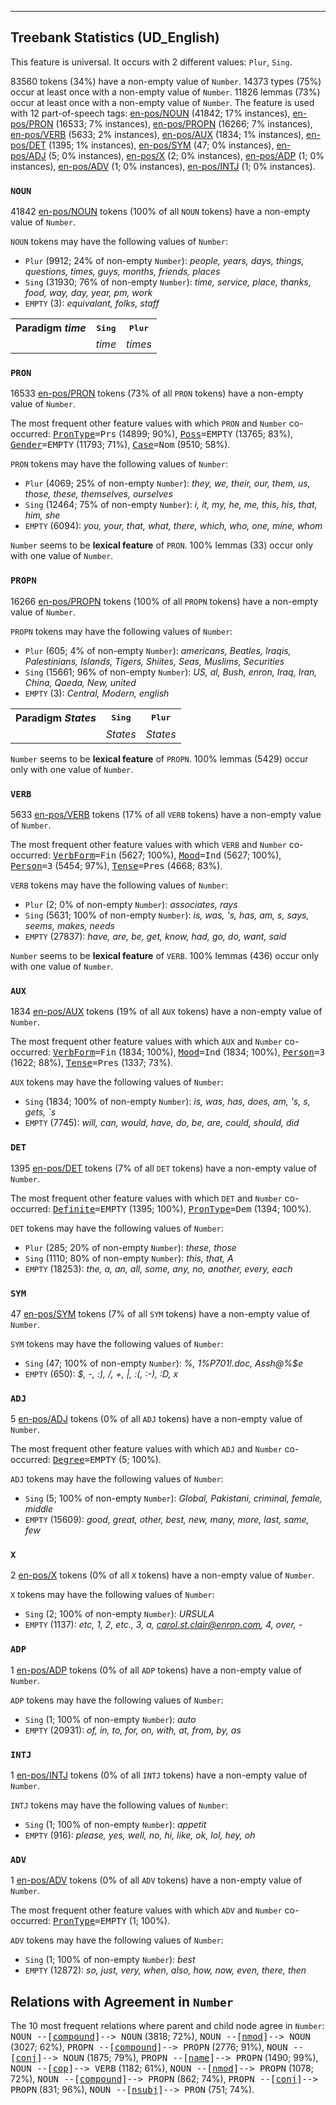 

--------------------------------------------------------------------------------

## Treebank Statistics (UD_English)

This feature is universal.
It occurs with 2 different values: `Plur`, `Sing`.

83560 tokens (34%) have a non-empty value of `Number`.
14373 types (75%) occur at least once with a non-empty value of `Number`.
11826 lemmas (73%) occur at least once with a non-empty value of `Number`.
The feature is used with 12 part-of-speech tags: [en-pos/NOUN]() (41842; 17% instances), [en-pos/PRON]() (16533; 7% instances), [en-pos/PROPN]() (16266; 7% instances), [en-pos/VERB]() (5633; 2% instances), [en-pos/AUX]() (1834; 1% instances), [en-pos/DET]() (1395; 1% instances), [en-pos/SYM]() (47; 0% instances), [en-pos/ADJ]() (5; 0% instances), [en-pos/X]() (2; 0% instances), [en-pos/ADP]() (1; 0% instances), [en-pos/ADV]() (1; 0% instances), [en-pos/INTJ]() (1; 0% instances).

### `NOUN`

41842 [en-pos/NOUN]() tokens (100% of all `NOUN` tokens) have a non-empty value of `Number`.

`NOUN` tokens may have the following values of `Number`:

* `Plur` (9912; 24% of non-empty `Number`): <em>people, years, days, things, questions, times, guys, months, friends, places</em>
* `Sing` (31930; 76% of non-empty `Number`): <em>time, service, place, thanks, food, way, day, year, pm, work</em>
* `EMPTY` (3): <em>equivalant, folks, staff</em>

<table>
  <tr><th>Paradigm <i>time</i></th><th><tt>Sing</tt></th><th><tt>Plur</tt></th></tr>
  <tr><td><tt></tt></td><td><em>time</em></td><td><em>times</em></td></tr>
</table>

### `PRON`

16533 [en-pos/PRON]() tokens (73% of all `PRON` tokens) have a non-empty value of `Number`.

The most frequent other feature values with which `PRON` and `Number` co-occurred: <tt><a href="PronType.html">PronType</a>=Prs</tt> (14899; 90%), <tt><a href="Poss.html">Poss</a>=EMPTY</tt> (13765; 83%), <tt><a href="Gender.html">Gender</a>=EMPTY</tt> (11793; 71%), <tt><a href="Case.html">Case</a>=Nom</tt> (9510; 58%).

`PRON` tokens may have the following values of `Number`:

* `Plur` (4069; 25% of non-empty `Number`): <em>they, we, their, our, them, us, those, these, themselves, ourselves</em>
* `Sing` (12464; 75% of non-empty `Number`): <em>i, it, my, he, me, this, his, that, him, she</em>
* `EMPTY` (6094): <em>you, your, that, what, there, which, who, one, mine, whom</em>

`Number` seems to be **lexical feature** of `PRON`. 100% lemmas (33) occur only with one value of `Number`.

### `PROPN`

16266 [en-pos/PROPN]() tokens (100% of all `PROPN` tokens) have a non-empty value of `Number`.

`PROPN` tokens may have the following values of `Number`:

* `Plur` (605; 4% of non-empty `Number`): <em>americans, Beatles, Iraqis, Palestinians, Islands, Tigers, Shiites, Seas, Muslims, Securities</em>
* `Sing` (15661; 96% of non-empty `Number`): <em>US, al, Bush, enron, Iraq, Iran, China, Qaeda, New, united</em>
* `EMPTY` (3): <em>Central, Modern, english</em>

<table>
  <tr><th>Paradigm <i>States</i></th><th><tt>Sing</tt></th><th><tt>Plur</tt></th></tr>
  <tr><td><tt></tt></td><td><em>States</em></td><td><em>States</em></td></tr>
</table>

`Number` seems to be **lexical feature** of `PROPN`. 100% lemmas (5429) occur only with one value of `Number`.

### `VERB`

5633 [en-pos/VERB]() tokens (17% of all `VERB` tokens) have a non-empty value of `Number`.

The most frequent other feature values with which `VERB` and `Number` co-occurred: <tt><a href="VerbForm.html">VerbForm</a>=Fin</tt> (5627; 100%), <tt><a href="Mood.html">Mood</a>=Ind</tt> (5627; 100%), <tt><a href="Person.html">Person</a>=3</tt> (5454; 97%), <tt><a href="Tense.html">Tense</a>=Pres</tt> (4668; 83%).

`VERB` tokens may have the following values of `Number`:

* `Plur` (2; 0% of non-empty `Number`): <em>associates, rays</em>
* `Sing` (5631; 100% of non-empty `Number`): <em>is, was, 's, has, am, s, says, seems, makes, needs</em>
* `EMPTY` (27837): <em>have, are, be, get, know, had, go, do, want, said</em>

`Number` seems to be **lexical feature** of `VERB`. 100% lemmas (436) occur only with one value of `Number`.

### `AUX`

1834 [en-pos/AUX]() tokens (19% of all `AUX` tokens) have a non-empty value of `Number`.

The most frequent other feature values with which `AUX` and `Number` co-occurred: <tt><a href="VerbForm.html">VerbForm</a>=Fin</tt> (1834; 100%), <tt><a href="Mood.html">Mood</a>=Ind</tt> (1834; 100%), <tt><a href="Person.html">Person</a>=3</tt> (1622; 88%), <tt><a href="Tense.html">Tense</a>=Pres</tt> (1337; 73%).

`AUX` tokens may have the following values of `Number`:

* `Sing` (1834; 100% of non-empty `Number`): <em>is, was, has, does, am, 's, s, gets, `s</em>
* `EMPTY` (7745): <em>will, can, would, have, do, be, are, could, should, did</em>

### `DET`

1395 [en-pos/DET]() tokens (7% of all `DET` tokens) have a non-empty value of `Number`.

The most frequent other feature values with which `DET` and `Number` co-occurred: <tt><a href="Definite.html">Definite</a>=EMPTY</tt> (1395; 100%), <tt><a href="PronType.html">PronType</a>=Dem</tt> (1394; 100%).

`DET` tokens may have the following values of `Number`:

* `Plur` (285; 20% of non-empty `Number`): <em>these, those</em>
* `Sing` (1110; 80% of non-empty `Number`): <em>this, that, A</em>
* `EMPTY` (18253): <em>the, a, an, all, some, any, no, another, every, each</em>

### `SYM`

47 [en-pos/SYM]() tokens (7% of all `SYM` tokens) have a non-empty value of `Number`.

`SYM` tokens may have the following values of `Number`:

* `Sing` (47; 100% of non-empty `Number`): <em>%, 1%P701!.doc, Assh@%$e</em>
* `EMPTY` (650): <em>$, -, :), /, +, |, :(, :-), :D, x</em>

### `ADJ`

5 [en-pos/ADJ]() tokens (0% of all `ADJ` tokens) have a non-empty value of `Number`.

The most frequent other feature values with which `ADJ` and `Number` co-occurred: <tt><a href="Degree.html">Degree</a>=EMPTY</tt> (5; 100%).

`ADJ` tokens may have the following values of `Number`:

* `Sing` (5; 100% of non-empty `Number`): <em>Global, Pakistani, criminal, female, middle</em>
* `EMPTY` (15609): <em>good, great, other, best, new, many, more, last, same, few</em>

### `X`

2 [en-pos/X]() tokens (0% of all `X` tokens) have a non-empty value of `Number`.

`X` tokens may have the following values of `Number`:

* `Sing` (2; 100% of non-empty `Number`): <em>URSULA</em>
* `EMPTY` (1137): <em>etc, 1, 2, etc., 3, a, carol.st.clair@enron.com, 4, over, -</em>

### `ADP`

1 [en-pos/ADP]() tokens (0% of all `ADP` tokens) have a non-empty value of `Number`.

`ADP` tokens may have the following values of `Number`:

* `Sing` (1; 100% of non-empty `Number`): <em>auto</em>
* `EMPTY` (20931): <em>of, in, to, for, on, with, at, from, by, as</em>

### `INTJ`

1 [en-pos/INTJ]() tokens (0% of all `INTJ` tokens) have a non-empty value of `Number`.

`INTJ` tokens may have the following values of `Number`:

* `Sing` (1; 100% of non-empty `Number`): <em>appetit</em>
* `EMPTY` (916): <em>please, yes, well, no, hi, like, ok, lol, hey, oh</em>

### `ADV`

1 [en-pos/ADV]() tokens (0% of all `ADV` tokens) have a non-empty value of `Number`.

The most frequent other feature values with which `ADV` and `Number` co-occurred: <tt><a href="PronType.html">PronType</a>=EMPTY</tt> (1; 100%).

`ADV` tokens may have the following values of `Number`:

* `Sing` (1; 100% of non-empty `Number`): <em>best</em>
* `EMPTY` (12872): <em>so, just, very, when, also, how, now, even, there, then</em>

## Relations with Agreement in `Number`

The 10 most frequent relations where parent and child node agree in `Number`:
<tt>NOUN --[<a href="../dep/compound.html">compound</a>]--> NOUN</tt> (3818; 72%),
<tt>NOUN --[<a href="../dep/nmod.html">nmod</a>]--> NOUN</tt> (3027; 62%),
<tt>PROPN --[<a href="../dep/compound.html">compound</a>]--> PROPN</tt> (2776; 91%),
<tt>NOUN --[<a href="../dep/conj.html">conj</a>]--> NOUN</tt> (1875; 79%),
<tt>PROPN --[<a href="../dep/name.html">name</a>]--> PROPN</tt> (1490; 99%),
<tt>NOUN --[<a href="../dep/cop.html">cop</a>]--> VERB</tt> (1182; 61%),
<tt>NOUN --[<a href="../dep/nmod.html">nmod</a>]--> PROPN</tt> (1078; 72%),
<tt>NOUN --[<a href="../dep/compound.html">compound</a>]--> PROPN</tt> (862; 74%),
<tt>PROPN --[<a href="../dep/conj.html">conj</a>]--> PROPN</tt> (831; 96%),
<tt>NOUN --[<a href="../dep/nsubj.html">nsubj</a>]--> PRON</tt> (751; 74%).

